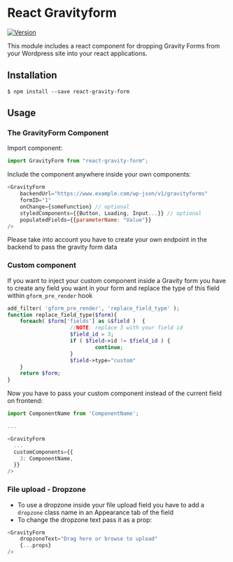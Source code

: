 # React Gravityform

[![Version](https://img.shields.io/npm/v/react-gravity-form.svg)](https://www.npmjs.com/package/react-gravity-form)

This module includes a react component for dropping Gravity Forms from your Wordpress site into your react applications.

## Installation

```
$ npm install --save react-gravity-form
```

## Usage

### The GravityForm Component

Import component:

```javascript
import GravityForm from "react-gravity-form";
```

Include the component anywhere inside your own components:

```javascript
<GravityForm
	backendUrl="https://www.example.com/wp-json/v1/gravityforms"
	formID="1"
	onChange={someFunction} // optional
	styledComponents={{Button, Loading, Input...}} // optional
	populatedFields={{parameterName: "Value"}}
/>
```

Please take into account you have to create your own endpoint in the backend to pass the gravity form data

### Custom component
If you want to inject your custom component inside a Gravity form you have to create any field you want in your form and replace the type of this field within `gform_pre_render` hook
```php
add_filter( 'gform_pre_render', 'replace_field_type' );
function replace_field_type($form){
	foreach( $form['fields'] as &$field )  {
					//NOTE: replace 3 with your field id
					$field_id = 3;
					if ( $field->id != $field_id ) {
							continue;
					}
					$field->type="custom"
	}
	return $form;
}
```
Now you have to pass your custom component instead of the current field on frontend:
```javascript
import ComponentName from 'ComponentName';

...

<GravityForm
  ...
  customComponents={{
    3: ComponentName,
  }}
/>
```

### File upload - Dropzone

- To use a dropzone inside your file upload field you have to add a `dropzone` class name in an Appearance tab of the field  
- To change the dropzone text pass it as a prop:  
```javascript
<GravityForm
	dropzoneText="Drag here or browse to upload"
	{...props}
/>
```